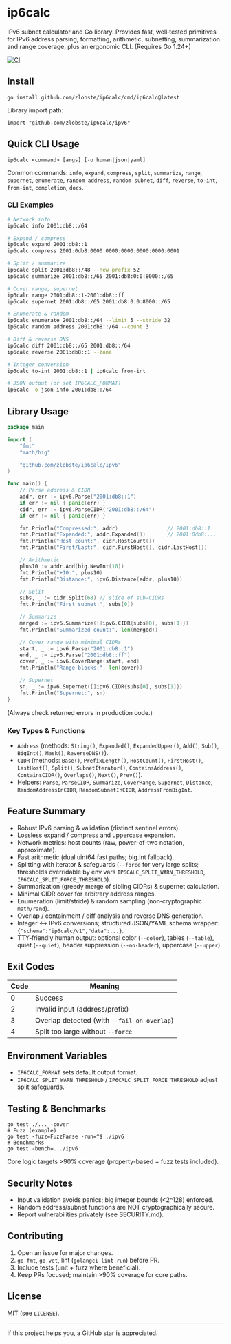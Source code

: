 # ip6calc

IPv6 subnet calculator and Go library. Provides fast, well‑tested primitives for IPv6 address parsing, formatting, arithmetic, subnetting, summarization and range coverage, plus an ergonomic CLI. (Requires Go 1.24+)

[![CI](https://github.com/zlobste/ip6calc/actions/workflows/ci.yml/badge.svg)](https://github.com/zlobste/ip6calc/actions/workflows/ci.yml)

## Install
```
go install github.com/zlobste/ip6calc/cmd/ip6calc@latest
```
Library import path:
```
import "github.com/zlobste/ip6calc/ipv6"
```

## Quick CLI Usage
```
ip6calc <command> [args] [-o human|json|yaml]
```
Common commands: `info`, `expand`, `compress`, `split`, `summarize`, `range`, `supernet`, `enumerate`, `random address`, `random subnet`, `diff`, `reverse`, `to-int`, `from-int`, `completion`, `docs`.

### CLI Examples
```bash
# Network info
ip6calc info 2001:db8::/64

# Expand / compress
ip6calc expand 2001:db8::1
ip6calc compress 2001:0db8:0000:0000:0000:0000:0000:0001

# Split / summarize
ip6calc split 2001:db8::/48 --new-prefix 52
ip6calc summarize 2001:db8::/65 2001:db8:0:0:8000::/65

# Cover range, supernet
ip6calc range 2001:db8::1-2001:db8::ff
ip6calc supernet 2001:db8::/65 2001:db8:0:0:8000::/65

# Enumerate & random
ip6calc enumerate 2001:db8::/64 --limit 5 --stride 32
ip6calc random address 2001:db8::/64 --count 3

# Diff & reverse DNS
ip6calc diff 2001:db8::/65 2001:db8::/64
ip6calc reverse 2001:db8::1 --zone

# Integer conversion
ip6calc to-int 2001:db8::1 | ip6calc from-int

# JSON output (or set IP6CALC_FORMAT)
ip6calc -o json info 2001:db8::/64
```

## Library Usage
```go
package main

import (
	"fmt"
	"math/big"

	"github.com/zlobste/ip6calc/ipv6"
)

func main() {
	// Parse address & CIDR
	addr, err := ipv6.Parse("2001:db8::1")
	if err != nil { panic(err) }
	cidr, err := ipv6.ParseCIDR("2001:db8::/64")
	if err != nil { panic(err) }

	fmt.Println("Compressed:", addr)                // 2001:db8::1
	fmt.Println("Expanded:", addr.Expanded())       // 2001:0db8:...
	fmt.Println("Host count:", cidr.HostCount())
	fmt.Println("First/Last:", cidr.FirstHost(), cidr.LastHost())

	// Arithmetic
	plus10 := addr.Add(big.NewInt(10))
	fmt.Println("+10:", plus10)
	fmt.Println("Distance:", ipv6.Distance(addr, plus10))

	// Split
	subs, _ := cidr.Split(68) // slice of sub-CIDRs
	fmt.Println("First subnet:", subs[0])

	// Summarize
	merged := ipv6.Summarize([]ipv6.CIDR{subs[0], subs[1]})
	fmt.Println("Summarized count:", len(merged))

	// Cover range with minimal CIDRs
	start, _ := ipv6.Parse("2001:db8::1")
	end, _ := ipv6.Parse("2001:db8::ff")
	cover, _ := ipv6.CoverRange(start, end)
	fmt.Println("Range blocks:", len(cover))

	// Supernet
	sn, _ := ipv6.Supernet([]ipv6.CIDR{subs[0], subs[1]})
	fmt.Println("Supernet:", sn)
}
```
(Always check returned errors in production code.)

### Key Types & Functions
- `Address` (methods: `String()`, `Expanded()`, `ExpandedUpper()`, `Add()`, `Sub()`, `BigInt()`, `Mask()`, `ReverseDNS()`).
- `CIDR` (methods: `Base()`, `PrefixLength()`, `HostCount()`, `FirstHost()`, `LastHost()`, `Split()`, `SubnetIterator()`, `ContainsAddress()`, `ContainsCIDR()`, `Overlaps()`, `Next()`, `Prev()`).
- Helpers: `Parse`, `ParseCIDR`, `Summarize`, `CoverRange`, `Supernet`, `Distance`, `RandomAddressInCIDR`, `RandomSubnetInCIDR`, `AddressFromBigInt`.

## Feature Summary
- Robust IPv6 parsing & validation (distinct sentinel errors).
- Lossless expand / compress and uppercase expansion.
- Network metrics: host counts (raw, power-of-two notation, approximate).
- Fast arithmetic (dual uint64 fast paths; big.Int fallback).
- Splitting with iterator & safeguards (`--force` for very large splits; thresholds overridable by env vars `IP6CALC_SPLIT_WARN_THRESHOLD`, `IP6CALC_SPLIT_FORCE_THRESHOLD`).
- Summarization (greedy merge of sibling CIDRs) & supernet calculation.
- Minimal CIDR cover for arbitrary address ranges.
- Enumeration (limit/stride) & random sampling (non‑cryptographic `math/rand`).
- Overlap / containment / diff analysis and reverse DNS generation.
- Integer ↔ IPv6 conversions; structured JSON/YAML schema wrapper: `{"schema":"ip6calc/v1","data":...}`.
- TTY‑friendly human output: optional color (`--color`), tables (`--table`), quiet (`--quiet`), header suppression (`--no-header`), uppercase (`--upper`).

## Exit Codes
| Code | Meaning |
|------|---------|
| 0 | Success |
| 2 | Invalid input (address/prefix) |
| 3 | Overlap detected (with `--fail-on-overlap`) |
| 4 | Split too large without `--force` |

## Environment Variables
- `IP6CALC_FORMAT` sets default output format.
- `IP6CALC_SPLIT_WARN_THRESHOLD` / `IP6CALC_SPLIT_FORCE_THRESHOLD` adjust split safeguards.

## Testing & Benchmarks
```
go test ./... -cover
# Fuzz (example)
go test -fuzz=FuzzParse -run=^$ ./ipv6
# Benchmarks
go test -bench=. ./ipv6
```
Core logic targets >90% coverage (property-based + fuzz tests included).

## Security Notes
- Input validation avoids panics; big integer bounds (<2^128) enforced.
- Random address/subnet functions are NOT cryptographically secure.
- Report vulnerabilities privately (see SECURITY.md).

## Contributing
1. Open an issue for major changes.
2. `go fmt`, `go vet`, lint (`golangci-lint run`) before PR.
3. Include tests (unit + fuzz where beneficial).
4. Keep PRs focused; maintain >90% coverage for core paths.

## License
MIT (see `LICENSE`).

---
If this project helps you, a GitHub star is appreciated.
